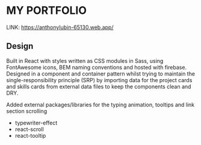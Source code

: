 # MY PORTFOLIO #

LINK: https://anthonylubin-65130.web.app/

## Design ##

Built in React with styles written as CSS modules in Sass, using FontAwesome icons, BEM naming conventions and hosted with firebase.
Designed in a component and container pattern whilst trying to maintain the single-responsibility principle (SRP)
by importing data for the project cards and skills cards from external data files to keep the components clean and DRY.

Added external packages/libraries for the typing animation, tooltips and link section scrolling
- typewriter-effect
- react-scroll
- react-tooltip


